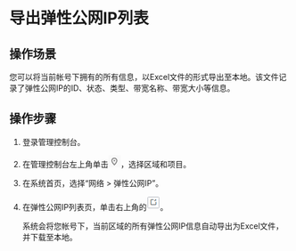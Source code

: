 # 导出弹性公网IP列表<a name="eip_0003"></a>

## 操作场景<a name="zh-cn_topic_0233468221_section50407262175221"></a>

您可以将当前帐号下拥有的所有信息，以Excel文件的形式导出至本地。该文件记录了弹性公网IP的ID、状态、类型、带宽名称、带宽大小等信息。

## 操作步骤<a name="zh-cn_topic_0233468221_section8755447183137"></a>

1.  登录管理控制台。
2.  在管理控制台左上角单击![](figures/icon-region.png)，选择区域和项目。
3.  在系统首页，选择“网络 \> 弹性公网IP”。
4.  在弹性公网IP列表页，单击右上角的![](figures/icon-export-2.png)。

    系统会将您帐号下，当前区域的所有弹性公网IP信息自动导出为Excel文件，并下载至本地。


